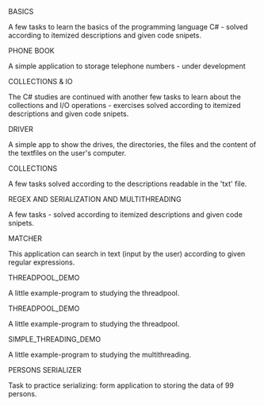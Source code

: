 BASICS

A few tasks to learn the basics of the programming language C# - solved according to itemized descriptions and given code snipets.

PHONE BOOK

A simple application to storage telephone numbers - under development

COLLECTIONS & IO

The C# studies are continued with another few tasks to learn about the collections and I/O operations - exercises solved according to itemized descriptions and given code snipets.

DRIVER

A simple app to show the drives, the directories, the files and the content of the textfiles on the user's computer.

COLLECTIONS

A few tasks solved according to the descriptions readable in the 'txt' file.

REGEX AND SERIALIZATION AND MULTITHREADING

A few tasks - solved according to itemized descriptions and given code snipets.

MATCHER

This application can search in text (input by the user) according to given regular expressions.

THREADPOOL_DEMO

A little example-program to studying the threadpool.

THREADPOOL_DEMO

A little example-program to studying the threadpool.

SIMPLE_THREADING_DEMO

A little example-program to studying the multithreading.

PERSONS SERIALIZER

Task to practice serializing: form application to storing the data of 99 persons.


